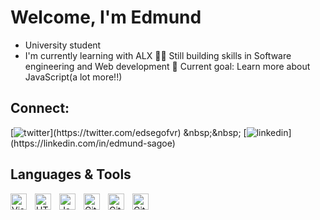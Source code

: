 # Welcome, I'm Edmund

- University student
- I'm currently learning with ALX
🏋️‍♂️ Still building skills in Software engineering and Web development
🎯 Current goal: Learn more about JavaScript(a lot more!!)


## Connect:

[![twitter](src="https://cdn.jsdelivr.net/npm/simple-icons@v7/icons/twitter.svg")](https://twitter.com/edsegofvr)
&nbsp;&nbsp;
[![linkedin](src="https://cdn.jsdelivr.net/npm/simple-icons@v7/icons/linkedin.svg")](https://linkedin.com/in/edmund-sagoe)


## Languages & Tools

<img align="left" alt="Visual Studio Code" width="26px" src="https://cdn.jsdelivr.net/gh/devicons/devicon/icons/vscode/vscode-original.svg" style="padding-right:10px;" />
<img align="left" alt="HTML5" width="26px" src="https://cdn.jsdelivr.net/gh/devicons/devicon/icons/html5/html5-original.svg" style="padding-right:10px;" />
<img align="left" alt="JavaScript" width="26px" src="https://cdn.jsdelivr.net/gh/devicons/devicon/icons/javascript/javascript-original.svg" style="padding-right:10px;" />
<img align="left" alt="Git" width="26px" src="https://cdn.jsdelivr.net/gh/devicons/devicon/icons/git/git-original.svg" style="padding-right:10px;" />
<img align="left" alt="GitHub" width="26px" src="https://user-images.githubusercontent.com/3369400/139447912-e0f43f33-6d9f-45f8-be46-2df5bbc91289.png#gh-dark-mode-only" style="padding-right:10px;" />
<img align="left" alt="GitHub" width="26px" src="https://user-images.githubusercontent.com/3369400/139448065-39a229ba-4b06-434b-bc67-616e2ed80c8f.png#gh-light-mode-only" style="padding-right:10px;" />



[twitter]: https://twitter.com/edsegofvr
[linkedin]: https://linkedin.com/in/edmund-sagoe
